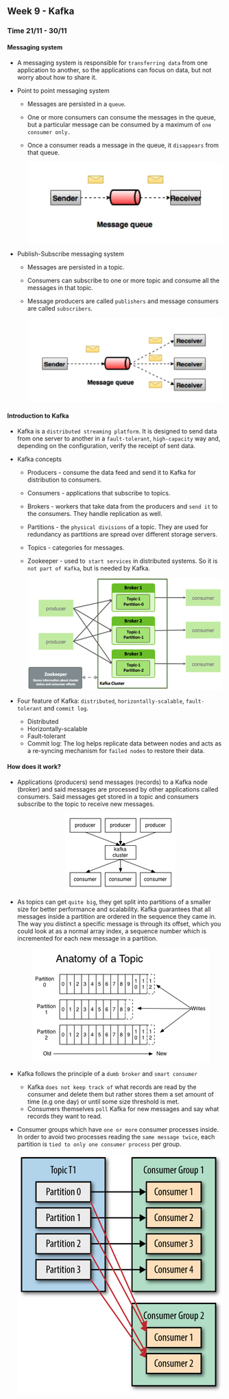 ## Week 9 - Kafka

### Time 21/11 - 30/11

#### Messaging system

+ A messaging system is responsible for `transferring data` from one application to another, so the applications can focus on data, but not worry about how to share it.

+ Point to point messaging system
  + Messages are persisted in a `queue`. 
  + One or more consumers can consume the messages in the queue, but a particular message can be consumed by a maximum of `one consumer only.` 
  + Once a consumer reads a message in the queue, it `disappears` from that queue.

    <div align="center">
        <img src="media/point_to_point_messaging_system.jpg" />
    </div>

+ Publish-Subscribe messaging system
  + Messages are persisted in a topic.
  + Consumers can subscribe to one or more topic and consume all the messages in that topic.
  + Message producers are called `publishers` and message consumers are called `subscribers`.

    <div align="center">
        <img src="media/publish_subscribe_messaging_system.jpg" />
    </div>

#### Introduction to Kafka

+ Kafka is a `distributed streaming platform`. It is designed to send data from one server to another in a `fault-tolerant`, `high-capacity` way and, depending on the configuration, verify the receipt of sent data.

+ Kafka concepts
  + Producers - consume the data feed and send it to Kafka for distribution to consumers.
  + Consumers - applications that subscribe to topics.
  + Brokers - workers that take data from the producers and `send it` to the consumers. They handle replication as well.
  + Partitions - the `physical divisions` of a topic. They are used for redundancy as partitions are spread over different storage servers.
  + Topics - categories for messages.
  + Zookeeper - used to` start services` in distributed systems. So it is `not part of Kafka`, but is needed by Kafka.

    <div align="center">
        <img src="media/kafka-basic-concepts.png" />
    </div>

+ Four feature of Kafka: `distributed`, `horizontally-scalable`, `fault-tolerant` and `commit log`.
  + Distributed
  + Horizontally-scalable
  + Fault-tolerant
  + Commit log: The log helps replicate data between nodes and acts as a re-syncing mechanism for `failed nodes` to restore their data. 

#### How does it work?

+ Applications (producers) send messages (records) to a Kafka node (broker) and said messages are processed by other applications called consumers. Said messages get stored in a topic and consumers subscribe to the topic to receive new messages.

    <div align="center">
        <img src="media/kafka-work.png" />
    </div>

+ As topics can get `quite big`, they get split into partitions of a smaller size for better performance and scalability. Kafka guarantees that all messages inside a partition are ordered in the sequence they came in. The way you distinct a specific message is through its offset, which you could look at as a normal array index, a sequence number which is incremented for each new message in a partition.

    <div align="center">
        <img src="media/log_anatomy.png" />
    </div>

+ Kafka follows the principle of a `dumb broker` and `smart consumer`
  + Kafka `does not keep track of` what records are read by the consumer and delete them but rather stores them a set amount of time (e.g one day) or until some size threshold is met.
  + Consumers themselves `poll` Kafka for new messages and say what records they want to read.

+ Consumer groups which have `one or more` consumer processes inside. In order to avoid two processes reading the `same message twice`, each partition is `tied to only one consumer process` per group.

    <div align="center">
        <img src="media/consumer-group.png" />
    </div>